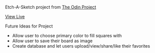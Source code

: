 Etch-A-Sketch project from [The Odin Project](https://www.theodinproject.com/courses/web-development-101/lessons/etch-a-sketch-project)

[View Live](https://jmorales2012.github.io/etch-a-sketch/)


Future Ideas for Project
* Allow user to choose primary color to fill squares with
* Allow user to save their board as image
* Create database and let users upload/view/share/like their favorites